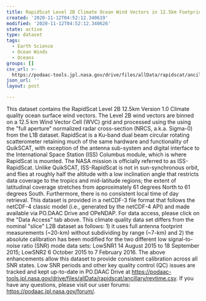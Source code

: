 ```yaml
---
title: RapidScat Level 2B Climate Ocean Wind Vectors in 12.5km Footprints
created: '2020-11-12T04:52:12.340619'
modified: '2020-11-12T04:52:12.340626'
state: active
type: dataset
tags:
  - Earth Science
  - Ocean Winds
  - Oceans
groups: []
csv_url: >-
  https://podaac-tools.jpl.nasa.gov/drive/files/allData/rapidscat/ancillary/revtime.csv
json_url: ''
layout: post

---
```

This dataset contains the RapidScat Level 2B 12.5km Version 1.0 Climate quality ocean surface wind vectors. The Level 2B wind vectors are binned on a 12.5 km Wind Vector Cell (WVC) grid and processed using the using the "full aperture" normalized radar cross-section (NRCS, a.k.a. Sigma-0) from the L1B dataset. RapidScat is a Ku-band dual beam circular rotating scatterometer retaining much of the same hardware and functionality of QuikSCAT, with exception of the antenna sub-system and digital interface to the International Space Station (ISS) Columbus module, which is where RapidScat is mounted. The NASA mission is officially referred to as ISS-RapidScat. Unlike QuikSCAT, ISS-RapidScat is not in sun-synchronous orbit, and flies at roughly half the altitude with a low inclination angle that restricts data coverage to the tropics and mid-latitude regions; the extent of latitudinal coverage stretches from approximately 61 degrees North to 61 degrees South. Furthermore, there is no consistent local time of day retrieval. This dataset is provided in a netCDF-3 file format that follows the netCDF-4 classic model (i.e., generated by the netCDF-4 API) and made available via PO.DAAC Drive and OPeNDAP. For data access, please click on the "Data Access" tab above. This climate quality data set differs from the nominal "slice" L2B dataset as follows: 1) it uses full antenna footprint measurements (~20-km) without subdividing by range (~7-km) and 2) the absolute calibration has been modified for the two different low signal-to-noise ratio (SNR) mode data sets: LowSNR1 14 August 2015 to 18 September 2015; LowSNR2 6 October 2015 to 7 February 2016. The above enhancements allow this dataset to provide consistent calibration across all SNR states. Low SNR periods and other key quality control (QC) issues are tracked and kept up-to-date in PO.DAAC Drive at https://podaac-tools.jpl.nasa.gov/drive/files/allData/rapidscat/ancillary/revtime.csv. If you have any questions, please visit our user forums: https://podaac.jpl.nasa.gov/forum/.
